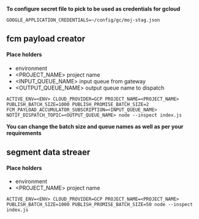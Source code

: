 **To configure secret file to pick to be used as credentials for gcloud**
```
GOOGLE_APPLICATION_CREDENTIALS=~/config/gc/moj-stag.json
```


## fcm payload creator
#### Place holders
* <ENV> environment
* <PROJECT_NAME> project name
* <INPUT_QUEUE_NAME> input queue from gateway
* <OUTPUT_QUEUE_NAME> output queue name to dispatch
```
ACTIVE_ENV=<ENV> CLOUD_PROVIDER=GCP PROJECT_NAME=<PROJECT_NAME> PUBLISH_BATCH_SIZE=1000 PUBLISH_PROMISE_BATCH_SIZE=2 FCM_PAYLOAD_ACCUMULATOR_SUBSCRIPTION=<INPUT_QUEUE_NAME> NOTIF_DISPATCH_TOPIC=<OUTPUT_QUEUE_NAME> node --inspect index.js
```
**You can change the batch size and queue names as well as per your requirements**

## segment data streaer
#### Place holders
* <ENV> environment
* <PROJECT_NAME> project name
```
ACTIVE_ENV=<ENV> CLOUD_PROVIDER=GCP PROJECT_NAME=<PROJECT_NAME> PUBLISH_BATCH_SIZE=1000 PUBLISH_PROMISE_BATCH_SIZE=50 node --inspect index.js
```
